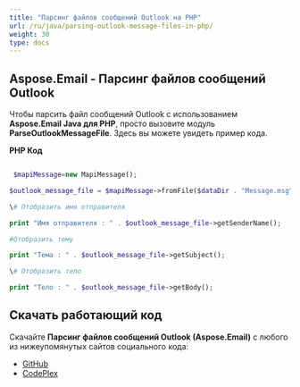 ```yaml
---
title: "Парсинг файлов сообщений Outlook на PHP"
url: /ru/java/parsing-outlook-message-files-in-php/
weight: 30
type: docs
---
```


## **Aspose.Email - Парсинг файлов сообщений Outlook**
Чтобы парсить файл сообщений Outlook с использованием **Aspose.Email Java для PHP**, просто вызовите модуль **ParseOutlookMessageFile**. Здесь вы можете увидеть пример кода.

**PHP Код**

``` php

 $mapiMessage=new MapiMessage();

$outlook_message_file = $mapiMessage->fromFile($dataDir . "Message.msg");

\# Отобразить имя отправителя

print "Имя отправителя : " . $outlook_message_file->getSenderName();

#Отобразить тему

print "Тема : " . $outlook_message_file->getSubject();

\# Отобразить тело

print "Тело : " . $outlook_message_file->getBody();

```
## **Скачать работающий код**
Скачайте **Парсинг файлов сообщений Outlook (Aspose.Email)** с любого из нижеупомянутых сайтов социального кода:

- [GitHub](https://github.com/aspose-email/Aspose.Email-for-Java/blob/master/Plugins/Aspose_Email_Java_for_PHP/src/aspose/email/ProgrammingOutlook/WorkingWithOutlookMessageFiles/ParseOutlookMessageFile.php)
- [CodePlex](https://archive.codeplex.com/?p=asposeemailjavaphp#src/aspose/email/ProgrammingOutlook/WorkingWithOutlookMessageFiles/ParseOutlookMessageFile.php)